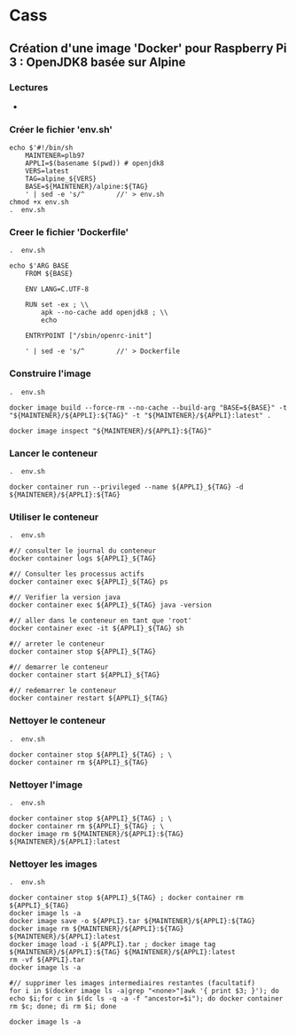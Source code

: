 #  Cass

## Création d'une image 'Docker' pour Raspberry Pi 3 : OpenJDK8 basée sur Alpine

### Lectures

* 

### Créer le fichier 'env.sh' 

    echo $'#!/bin/sh
        MAINTENER=plb97
        APPLI=$(basename $(pwd)) # openjdk8
        VERS=latest
        TAG=alpine_${VERS}
        BASE=${MAINTENER}/alpine:${TAG}
        ' | sed -e 's/^        //' > env.sh
    chmod +x env.sh
    .  env.sh

### Creer le fichier 'Dockerfile'

    .  env.sh

    echo $'ARG BASE
        FROM ${BASE}
        
        ENV LANG=C.UTF-8
        
        RUN set -ex ; \\
            apk --no-cache add openjdk8 ; \\
            echo
        
        ENTRYPOINT ["/sbin/openrc-init"]
        
        ' | sed -e 's/^        //' > Dockerfile

### Construire l'image

    .  env.sh

    docker image build --force-rm --no-cache --build-arg "BASE=${BASE}" -t "${MAINTENER}/${APPLI}:${TAG}" -t "${MAINTENER}/${APPLI}:latest" .

    docker image inspect "${MAINTENER}/${APPLI}:${TAG}"

### Lancer le conteneur

    .  env.sh

    docker container run --privileged --name ${APPLI}_${TAG} -d ${MAINTENER}/${APPLI}:${TAG}

### Utiliser le conteneur

    .  env.sh
    
    #// consulter le journal du conteneur
    docker container logs ${APPLI}_${TAG}

    #// Consulter les processus actifs
    docker container exec ${APPLI}_${TAG} ps

    #// Verifier la version java
    docker container exec ${APPLI}_${TAG} java -version

    #// aller dans le conteneur en tant que 'root'
    docker container exec -it ${APPLI}_${TAG} sh

    #// arreter le conteneur
    docker container stop ${APPLI}_${TAG}

    #// demarrer le conteneur
    docker container start ${APPLI}_${TAG}

    #// redemarrer le conteneur
    docker container restart ${APPLI}_${TAG}

### Nettoyer le conteneur

    .  env.sh
    
    docker container stop ${APPLI}_${TAG} ; \
    docker container rm ${APPLI}_${TAG}

### Nettoyer l'image
  
    .  env.sh

    docker container stop ${APPLI}_${TAG} ; \
    docker container rm ${APPLI}_${TAG} ; \
    docker image rm ${MAINTENER}/${APPLI}:${TAG} ${MAINTENER}/${APPLI}:latest

### Nettoyer les images
  
    .  env.sh

    docker container stop ${APPLI}_${TAG} ; docker container rm ${APPLI}_${TAG}
    docker image ls -a 
    docker image save -o ${APPLI}.tar ${MAINTENER}/${APPLI}:${TAG}
    docker image rm ${MAINTENER}/${APPLI}:${TAG} ${MAINTENER}/${APPLI}:latest
    docker image load -i ${APPLI}.tar ; docker image tag ${MAINTENER}/${APPLI}:${TAG} ${MAINTENER}/${APPLI}:latest
    rm -vf ${APPLI}.tar
    docker image ls -a

    #// supprimer les images intermediaires restantes (facultatif)
    for i in $(docker image ls -a|grep "<none>"|awk '{ print $3; }'); do echo $i;for c in $(dc ls -q -a -f "ancestor=$i"); do docker container rm $c; done; di rm $i; done

    docker image ls -a


